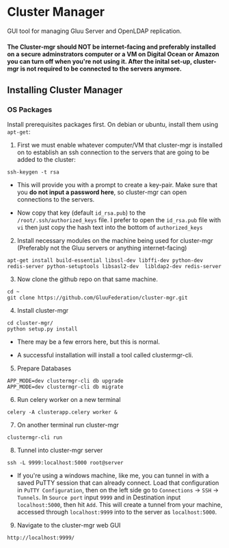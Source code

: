 # Cluster Manager

GUI tool for managing Gluu Server and OpenLDAP replication.

#### The Cluster-mgr should NOT be internet-facing and preferably installed on a secure adminstrators computer or a VM on Digital Ocean or Amazon you can turn off when you're not using it. After the inital set-up, cluster-mgr is not required to be connected to the servers anymore.

## Installing Cluster Manager

### OS Packages

Install prerequisites packages first. On debian or ubuntu, install them using `apt-get`:

1) First we must enable whatever computer/VM that cluster-mgr is installed on to establish an ssh connection to the servers that are going to be added to the cluster:

`ssh-keygen -t rsa`

- This will provide you with a prompt to create a key-pair. Make sure that you **do not input a password here**, so cluster-mgr can open connections to the servers.

- Now copy that key (default `id_rsa.pub`) to the `/root/.ssh/authorized_keys` file. I prefer to open the `id_rsa.pub` file with `vi` then just copy the hash text into the bottom of `authorized_keys`

2) Install necessary modules on the machine being used for cluster-mgr (Preferably not the Gluu servers or anything internet-facing)

```
apt-get install build-essential libssl-dev libffi-dev python-dev redis-server python-setuptools libsasl2-dev  libldap2-dev redis-server
```

3) Now clone the github repo on that same machine.

```
cd ~
git clone https://github.com/GluuFederation/cluster-mgr.git
```

4) Install cluster-mgr

```
cd cluster-mgr/
python setup.py install
```

- There may be a few errors here, but this is normal.

- A successful installation will install a tool called clustermgr-cli.

5) Prepare Databases

```
APP_MODE=dev clustermgr-cli db upgrade
APP_MODE=dev clustermgr-cli db migrate
```

6) Run celery worker on a new terminal

```
celery -A clusterapp.celery worker &
```

7) On another terminal run cluster-mgr

```
clustermgr-cli run
```

8) Tunnel into cluster-mgr server

```
ssh -L 9999:localhost:5000 root@server
```

- If you're using a windows machine, like me, you can tunnel in with a saved PuTTY session that can already connect. Load that configuration in `PuTTY Configuration`, then on the left side go to `Connections` -> `SSH` -> `Tunnels`. In `Source port` input `9999` and in Destination input `localhost:5000`, then hit `Add`. This will create a tunnel from your machine, accessed through `localhost:9999` into to the server as `localhost:5000`.

9) Navigate to the cluster-mgr web GUI

```
http://localhost:9999/
```

